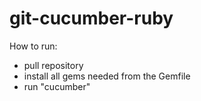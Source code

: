 git-cucumber-ruby
=================
How to run:
- pull repository
- install all gems needed from the Gemfile
- run "cucumber"
